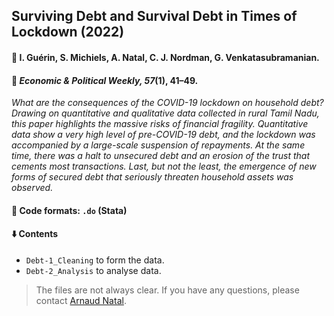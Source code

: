 ## Surviving Debt and Survival Debt in Times of Lockdown (2022)

#### :raising_hand: I. Guérin, S. Michiels, A. Natal, C. J. Nordman, G. Venkatasubramanian.

#### :newspaper: *Economic & Political Weekly, 57*(1), 41–49.

*What are the consequences of the COVID-19 lockdown on household debt? Drawing on quantitative and qualitative data collected in rural Tamil Nadu, this paper highlights the massive risks of financial fragility. Quantitative data show a very high level of pre-COVID-19 debt, and the lockdown was accompanied by a large-scale suspension of repayments. At the same time, there was a halt to unsecured debt and an erosion of the trust that cements most transactions. Last, but not the least, the emergence of new forms of secured debt that seriously threaten household assets was observed.*

#### :memo: Code formats: `.do` (Stata)

#### :arrow_down: Contents

* `Debt-1_Cleaning` to form the data.
* `Debt-2_Analysis` to analyse data.

> The files are not always clear. If you have any questions, please contact [Arnaud Natal](https://neemsis.hypotheses.org/team/arnaud-natal).
